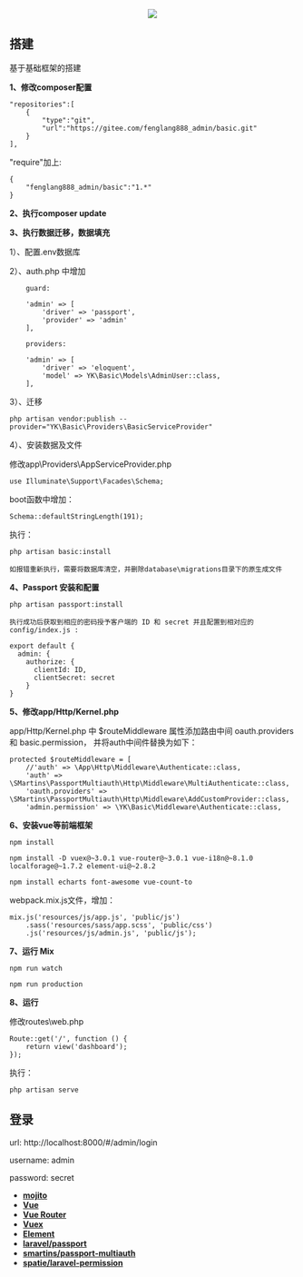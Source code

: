 <p align="center"><img src="https://laravel.com/assets/img/components/logo-laravel.svg"></p>


## 搭建

基于基础框架的搭建

**1、修改composer配置**

    "repositories":[
    	{
    		"type":"git",
    		"url":"https://gitee.com/fenglang888_admin/basic.git"
    	}
    ],
    
"require"加上: 

    {
        "fenglang888_admin/basic":"1.*"
    }
    
**2、执行composer update**
    

**3、执行数据迁移，数据填充**

1）、配置.env数据库

2）、auth.php 中增加

        guard:

        'admin' => [
            'driver' => 'passport',
            'provider' => 'admin'
        ],

        providers:
        
        'admin' => [
            'driver' => 'eloquent',
            'model' => YK\Basic\Models\AdminUser::class,
        ],

3）、迁移
    
    php artisan vendor:publish --provider="YK\Basic\Providers\BasicServiceProvider"

4）、安装数据及文件

修改app\Providers\AppServiceProvider.php

    use Illuminate\Support\Facades\Schema;

boot函数中增加：
    
    Schema::defaultStringLength(191);

执行：

    php artisan basic:install

    如报错重新执行，需要将数据库清空，并删除database\migrations目录下的原生成文件




**4、Passport 安装和配置**

    php artisan passport:install

    执行成功后获取到相应的密码授予客户端的 ID 和 secret 并且配置到相对应的 config/index.js :
    
    export default {
      admin: {
        authorize: {
          clientId: ID,
          clientSecret: secret
        }
    }




**5、修改app/Http/Kernel.php**

app/Http/Kernel.php 中 $routeMiddleware 属性添加路由中间 oauth.providers 和 basic.permission，
并将auth中间件替换为如下：

    protected $routeMiddleware = [
        //'auth' => \App\Http\Middleware\Authenticate::class,
        'auth' => \SMartins\PassportMultiauth\Http\Middleware\MultiAuthenticate::class,
        'oauth.providers' => \SMartins\PassportMultiauth\Http\Middleware\AddCustomProvider::class,
        'admin.permission' => \YK\Basic\Middleware\Authenticate::class,




**6、安装vue等前端框架**

    npm install

    npm install -D vuex@~3.0.1 vue-router@~3.0.1 vue-i18n@~8.1.0 localforage@~1.7.2 element-ui@~2.8.2

    npm install echarts font-awesome vue-count-to

webpack.mix.js文件，增加：

    mix.js('resources/js/app.js', 'public/js')
        .sass('resources/sass/app.scss', 'public/css')
        .js('resources/js/admin.js', 'public/js');




**7、运行 Mix**

    npm run watch

    npm run production



**8、运行**

修改routes\web.php


    Route::get('/', function () {
        return view('dashboard');
    });

执行：
    
    php artisan serve


## 登录

url: http://localhost:8000/#/admin/login

username: admin

password: secret


- **[mojito](https://moell-peng.github.io/mojito-doc/)**
- **[Vue](https://cn.vuejs.org/v2/guide/)**
- **[Vue Router](https://router.vuejs.org/zh/)**
- **[Vuex](https://vuex.vuejs.org/zh/guide/)**
- **[Element](https://element.eleme.cn/#/zh-CN/component/installation)**
- **[laravel/passport]()**
- **[smartins/passport-multiauth]()**
- **[spatie/laravel-permission]()**


